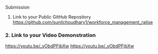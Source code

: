 Submission

1. Link to your Public GitHub Repository 
https://github.com/sunilchoudhary1/workforce_management_ralise

### 2. Link to your Video Demonstration
https://youtu.be/_yObdPFjbXw
https://youtu.be/_yObdPFjbXw
